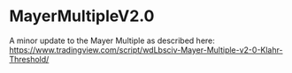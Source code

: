# MayerMultipleV2.0
A minor update to the Mayer Multiple as described here: https://www.tradingview.com/script/wdLbsciv-Mayer-Multiple-v2-0-Klahr-Threshold/

